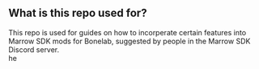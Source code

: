 ## What is this repo used for?
This repo is used for guides on how to incorperate certain features into Marrow SDK mods for Bonelab, suggested by people in the Marrow SDK Discord server.\
he
